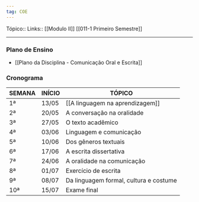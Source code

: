 ```yaml
---
tag: COE
---
```

Tópico::
Links:: [[Modulo II]]  [[011-1 Primeiro Semestre]]

---
### Plano de Ensino

- [[Plano da Disciplina - Comunicação Oral e Escrita]]

### Cronograma

| SEMANA | INÍCIO | TÓPICO                              |
|--------|--------|-------------------------------------|
| 1ª     | 13/05  | [[A linguagem na aprendizagem]]          |
| 2ª     | 20/05  | A conversação na oralidade           |
| 3ª     | 27/05  | O texto acadêmico                    |
| 4ª     | 03/06  | Linguagem e comunicação              |
| 5ª     | 10/06  | Dos gêneros textuais                 |
| 6ª     | 17/06  | A escrita dissertativa               |
| 7ª     | 24/06  | A oralidade na comunicação           |
| 8ª     | 01/07  | Exercício de escrita                 |
| 9ª     | 08/07  | Da linguagem formal, cultura e costume|
| 10ª    | 15/07  | Exame final                          |
